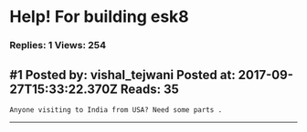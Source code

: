 # Help! For building esk8

### Replies: 1 Views: 254

## \#1 Posted by: vishal_tejwani Posted at: 2017-09-27T15:33:22.370Z Reads: 35

```
Anyone visiting to India from USA? Need some parts .
```

---
